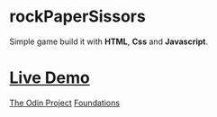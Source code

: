 # rockPaperSissors
Simple game build it with **HTML**, **Css** and **Javascript**.

# [Live Demo](https://kaskmil.github.io/rockPaperSissors/)

[The Odin Project](https://www.theodinproject.com/)
[Foundations](https://www.theodinproject.com/paths/foundations/courses/foundations)
